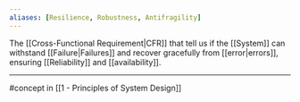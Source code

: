 ```yaml
---
aliases: [Resilience, Robustness, Antifragility]
---
```

The [[Cross-Functional Requirement|CFR]] that tell us if the [[System]] can withstand [[Failure|Failures]] and recover gracefully from [[error|errors]], ensuring [[Reliability]] and [[availability]].

---

#concept in [[1 - Principles of System Design]]
